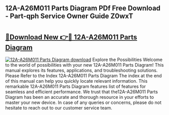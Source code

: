 ## 12A-A26M011 Parts Diagram PDf Free Download - Part-qph Service Owner Guide Z0wxT

# <h2><a href="http://dfkyqh.blite.top/?on=12A-A26M011+Parts+Diagram">🔗Download New 👉🔴 12A-A26M011 Parts Diagram</a></h2>

[![12A-A26M011 Parts Diagram download](https://i.imgur.com/lujVjoI.png)](http://dfkyqh.blite.top/?on=12A-A26M011+Parts+Diagram)
Explore the Possibilities Welcome to the world of possibilities with your new 12A-A26M011 Parts Diagram! This manual explores its features, applications, and troubleshooting solutions. Please Refer to the Index 12A-A26M011 Parts Diagram The index at the end of this manual can help you quickly locate relevant information. This remarkable 12A-A26M011 Parts Diagram features list of features for seamless and efficient performance. We trust that the12A-A26M011 Parts Diagram has been an accurate and thorough resource in your efforts to master your new device. In case of any queries or concerns, please do not hesitate to reach out to our customer service team.
